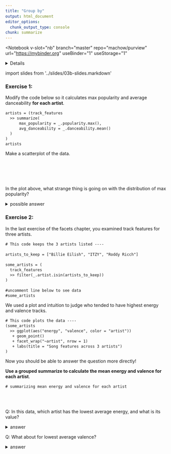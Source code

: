 ```yaml
---
title: "Group by"
output: html_document
editor_options: 
  chunk_output_type: console
chunk: summarize
---
```


<Notebook
  v-slot="nb"
  branch="master"
  repo="machow/purview"
  url="https://mybinder.org"
  useBinder="1"
  useStorage="1"
  >


<details v-fix-codemirror v-show="nb.debut">
<code-cell  :status="nb.status" :onExecute="nb.execute" :onReady="nb.updateSetupCode"  language="python">


    # TODO: explain how to run this, and that they only need the gist (loads tools)
    
    # wranglign ---------
    import pandas as pd
    from siuba import *
    
    # plotting ----------
    from plotnine import *
    
    theme_set(theme_classic(base_family = "Noto Sans CJK JP"))
    
    # data --------------
    #fname = "/Users/machow/Dropbox/Repo/siublocks-org/intro-tidyverse/tutorial/data/music200.csv"
    fname = "https://siublocks.s3.us-east-2.amazonaws.com/course-data/music200.csv"
    music_top200 = pd.read_csv(fname)
    
    # tracks
    #fname = "/Users/machow/Dropbox/Repo/siublocks-org/intro-tidyverse/tutorial/data/track_features.csv"
    fname = "https://siublocks.s3.us-east-2.amazonaws.com/course-data/track_features.csv"
    track_features = pd.read_csv(fname)
    
    # student support ----------
    from siuba import pipe
    from IPython.display import HTML, display
    from siututor import Blank
    ___ = Blank()
    
    # DataFrame display --------
    pd.set_option("display.max_rows", 6)
    
    from IPython import get_ipython
    # special ipython function to get the html formatter
    html_formatter = get_ipython().display_formatter.formatters['text/html']
    
    # here, we avoid the default df._repr_html_ method, since it inlines css
    # (style tags make vue angry)
    html_formatter.for_type(
        pd.DataFrame,
        lambda df: df.to_html(max_rows = pd.get_option("display.max_rows"), show_dimensions = True)
    )
    
    




</code-cell>
</details>


import slides from '../slides/03b-slides.markdown'

<RevealSlides :slides="slides" />

### Exercise 1:

Modify the code below so it calculates max popularity and average danceability **for each artist**.

<code-cell  :status="nb.status" :onExecute="nb.execute"  ex="a" :exIndx="0" language="python">


    artists = (track_features
      >> summarize(
          max_popularity = _.popularity.max(),
          avg_danceability = _.danceability.mean()
      )
    )
    artists


<template v-slot:output>




<table border="1" class="dataframe">
  <thead>
    <tr style="text-align: right;">
      <th></th>
      <th>max_popularity</th>
      <th>avg_danceability</th>
    </tr>
  </thead>
  <tbody>
    <tr>
      <th>0</th>
      <td>99</td>
      <td>0.677941</td>
    </tr>
  </tbody>
</table>
<p>1 rows × 2 columns</p>



</template>

</code-cell>


Make a scatterplot of the data.

<code-cell  :status="nb.status" :onExecute="nb.execute"  ex="a" :exIndx="0" language="python">


<pre><code>



</code></pre>


</code-cell>


In the plot above, what strange thing is going on with the distribution of max popularity?

<details>
<summary>possible answer</summary>

There are many artists with a max popularity of 0! 
  
</details>    

### Exercise 2:

In the last exercise of the facets chapter, you examined track features for three artists.

<code-cell  :status="nb.status" :onExecute="nb.execute"  ex="a" :exIndx="0" language="python">


    # This code keeps the 3 artists listed ----
    
    artists_to_keep = ["Billie Eilish", "ITZY", "Roddy Ricch"]
    
    some_artists = (
      track_features
      >> filter(_.artist.isin(artists_to_keep))
    )
    
    #uncomment line below to see data
    #some_artists




</code-cell>


We used a plot and intuition to judge who tended to have highest energy and valence tracks.

<code-cell  :status="nb.status" :onExecute="nb.execute"  ex="a" :exIndx="0" language="python">


    # This code plots the data ----
    (some_artists
      >> ggplot(aes("energy", "valence", color = "artist"))
       + geom_point()
       + facet_wrap("~artist", nrow = 1)
       + labs(title = "Song features across 3 artists")
    )


<template v-slot:output>

    /Users/machow/.virtualenvs/siublocks-org/lib/python3.7/site-packages/plotnine/utils.py:1246: FutureWarning: is_categorical is deprecated and will be removed in a future version.  Use is_categorical_dtype instead
      if pdtypes.is_categorical(arr):



![png](./03b-group-by_files/03b-group-by_11_1.png)





    <ggplot: (-9223372036553513612)>



</template>

</code-cell>


Now you should be able to answer the question more directly!

**Use a grouped summarize to calculate the mean energy and valence for each artist**.

<code-cell  :status="nb.status" :onExecute="nb.execute"  ex="a" :exIndx="0" language="python">


<pre><code># summarizing mean energy and valence for each artist



</code></pre>


</code-cell>


Q: In this data, which artist has the lowest average energy, and what is its value?

<details><summary>answer</summary>Billie Eilish, 0.321004</details>

Q: What about for lowest average valence?

<details><summary>answer</summary>Billie Eilish, 0.266948</details>


</Notebook>

